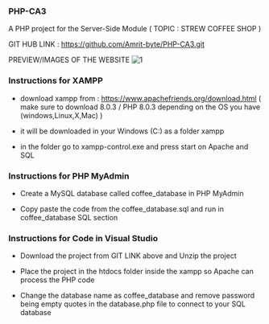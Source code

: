 ### PHP-CA3

A PHP project for the Server-Side Module ( TOPIC : STREW COFFEE SHOP )

GIT HUB LINK : https://github.com/Amrit-byte/PHP-CA3.git

PREVIEW/IMAGES OF THE WEBSITE 
![1](https://user-images.githubusercontent.com/72203630/115160002-d2a82580-a08d-11eb-88ff-b296d408aba3.PNG)


### Instructions for XAMPP
* download xampp from : https://www.apachefriends.org/download.html 
      ( make sure to download 8.0.3 / PHP 8.0.3 depending on the OS you have (windows,Linux,X,Mac) )

* it will be downloaded in your Windows (C:) as a folder xampp

* in the folder go to xampp-control.exe and press start on Apache and SQL

### Instructions for PHP MyAdmin
* Create a MySQL database called coffee_database in PHP MyAdmin

* Copy paste the code from the coffee_database.sql and run in coffee_database SQL section 

### Instructions for Code in Visual Studio
* Download the project from GIT LINK above and Unzip the project 

* Place the project in the htdocs folder inside the xampp so Apache can process the PHP code

* Change the database name as coffee_database and remove password being empty quotes in the database.php file to connect to your SQL database



